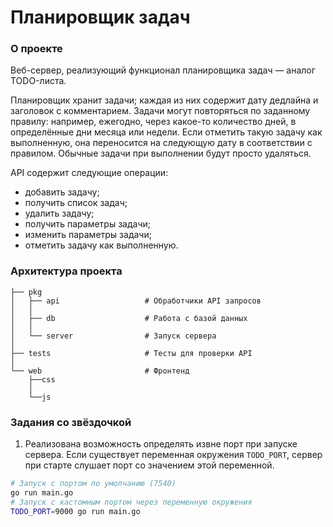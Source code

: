 # Планировщик задач

### О проекте

Веб-сервер, реализующий функционал планировщика задач — аналог TODO-листа.

Планировщик хранит задачи; каждая из них содержит дату дедлайна и заголовок с комментарием. Задачи могут повторяться по заданному правилу: например, ежегодно, через какое-то количество дней, в определённые дни месяца или недели. Если отметить такую задачу как выполненную, она переносится на следующую дату в соответствии с правилом. Обычные задачи при выполнении будут просто удаляться.

API содержит следующие операции:

- добавить задачу;
- получить список задач;
- удалить задачу;
- получить параметры задачи;
- изменить параметры задачи;
- отметить задачу как выполненную.


### Архитектура проекта

```
├── pkg
│   ├── api                   # Обработчики API запросов
│	│
│   ├── db                    # Работа с базой данных
│	│
│   └── server                # Запуск сервера
│
├── tests                     # Тесты для проверки API
│
└── web                       # Фронтенд
	├──css
	│
	└──js
```


### Задания со звёздочкой

1. Реализована возможность определять извне порт при запуске сервера. Если существует переменная окружения `TODO_PORT`, сервер при старте слушает порт со значением этой переменной.

```bash
# Запуск с портом по умолчанию (7540)
go run main.go
# Запуск с кастомным портом через переменную окружения
TODO_PORT=9000 go run main.go
```